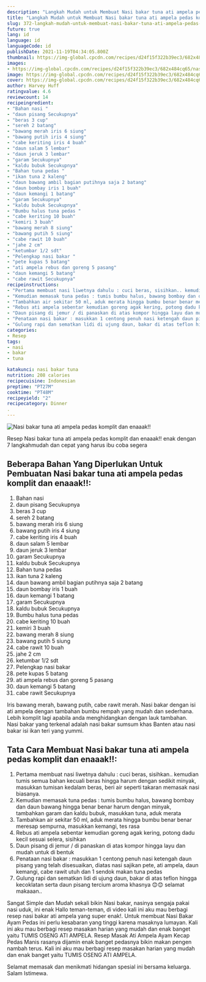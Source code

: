 ```yaml
---
description: "Langkah Mudah untuk Membuat Nasi bakar tuna ati ampela pedas komplit dan enaaak!! yang Sempurna"
title: "Langkah Mudah untuk Membuat Nasi bakar tuna ati ampela pedas komplit dan enaaak!! yang Sempurna"
slug: 372-langkah-mudah-untuk-membuat-nasi-bakar-tuna-ati-ampela-pedas-komplit-dan-enaaak-yang-sempurna
future: true
lang: id
language: id
languageCode: id
publishDate: 2021-11-19T04:34:05.800Z 
thumbnail: https://img-global.cpcdn.com/recipes/d24f15f322b39ec3/682x484cq65/nasi-bakar-tuna-ati-ampela-pedas-komplit-dan-enaaak-foto-resep-utama.png
images:
- https://img-global.cpcdn.com/recipes/d24f15f322b39ec3/682x484cq65/nasi-bakar-tuna-ati-ampela-pedas-komplit-dan-enaaak-foto-resep-utama.png
image: https://img-global.cpcdn.com/recipes/d24f15f322b39ec3/682x484cq65/nasi-bakar-tuna-ati-ampela-pedas-komplit-dan-enaaak-foto-resep-utama.png
cover: https://img-global.cpcdn.com/recipes/d24f15f322b39ec3/682x484cq65/nasi-bakar-tuna-ati-ampela-pedas-komplit-dan-enaaak-foto-resep-utama.png
author: Harvey Huff
ratingvalue: 4.6
reviewcount: 14
recipeingredient:
- "Bahan nasi "
- "daun pisang Secukupnya"
- "beras 3 cup"
- "sereh 2 batang"
- "bawang merah iris 6 siung"
- "bawang putih iris 4 siung"
- "cabe keriting iris 4 buah"
- "daun salam 5 lembar"
- "daun jeruk 3 lembar"
- "garam Secukupnya"
- "kaldu bubuk Secukupnya"
- "Bahan tuna pedas "
- "ikan tuna 2 kaleng"
- "daun bawang ambil bagian putihnya saja 2 batang"
- "daun bombay iris 1 buah"
- "daun kemangi 1 batang"
- "garam Secukupnya"
- "kaldu bubuk Secukupnya"
- "Bumbu halus tuna pedas "
- "cabe keriting 10 buah"
- "kemiri 3 buah"
- "bawang merah 8 siung"
- "bawang putih 5 siung"
- "cabe rawit 10 buah"
- "jahe 2 cm"
- "ketumbar 1/2 sdt"
- "Pelengkap nasi bakar "
- "pete kupas 5 batang"
- "ati ampela rebus dan goreng 5 pasang"
- "daun kemangi 5 batang"
- "cabe rawit Secukupnya"
recipeinstructions:
- "Pertama membuat nasi liwetnya dahulu : cuci beras, sisihkan.. kemudian tumis semua bahan kecuali beras hingga harum dengan sedikit minyak, masukkan tumisan kedalam beras, beri air seperti takaran memasak nasi biasanya."
- "Kemudian memasak tuna pedas : tumis bumbu halus, bawang bombay dan daun bawang hingga benar benar harum dengan minyak, tambahkan garam dan kaldu bubuk, masukkan tuna, aduk merata"
- "Tambahkan air sekitar 50 ml, aduk merata hingga bumbu benar benar meresap sempurna, masukkan kemangi, tes rasa"
- "Rebus ati ampela sebentar kemudian goreng agak kering, potong dadu kecil sesuai selera, sisihkan"
- "Daun pisang di jemur / di panaskan di atas kompor hingga layu dan mudah untuk di bentuk"
- "Penataan nasi bakar : masukkan 1 centong penuh nasi ketengah daun pisang yang telah disesuaikan, diatas nasi sajikan pete, ati ampela, daun kemangi, cabe rawit utuh dan 1 sendok makan tuna pedas"
- "Gulung rapi dan sematkan lidi di ujung daun, bakar di atas teflon hingga kecoklatan serta daun pisang tercium aroma khasnya 😊😊 selamat makaaan.."
categories:
- Resep
tags:
- nasi
- bakar
- tuna

katakunci: nasi bakar tuna 
nutrition: 208 calories
recipecuisine: Indonesian
preptime: "PT27M"
cooktime: "PT48M"
recipeyield: "2"
recipecategory: Dinner
. 
---
```



![Nasi bakar tuna ati ampela pedas komplit dan enaaak!!](https://img-global.cpcdn.com/recipes/d24f15f322b39ec3/682x484cq65/nasi-bakar-tuna-ati-ampela-pedas-komplit-dan-enaaak-foto-resep-utama.png)

Resep Nasi bakar tuna ati ampela pedas komplit dan enaaak!!  enak dengan 7 langkahmudah dan cepat yang harus ibu coba segera

<!--inarticleads1-->

## Beberapa Bahan Yang Diperlukan Untuk Pembuatan Nasi bakar tuna ati ampela pedas komplit dan enaaak!!:

1. Bahan nasi 
1. daun pisang Secukupnya
1. beras 3 cup
1. sereh 2 batang
1. bawang merah iris 6 siung
1. bawang putih iris 4 siung
1. cabe keriting iris 4 buah
1. daun salam 5 lembar
1. daun jeruk 3 lembar
1. garam Secukupnya
1. kaldu bubuk Secukupnya
1. Bahan tuna pedas 
1. ikan tuna 2 kaleng
1. daun bawang ambil bagian putihnya saja 2 batang
1. daun bombay iris 1 buah
1. daun kemangi 1 batang
1. garam Secukupnya
1. kaldu bubuk Secukupnya
1. Bumbu halus tuna pedas 
1. cabe keriting 10 buah
1. kemiri 3 buah
1. bawang merah 8 siung
1. bawang putih 5 siung
1. cabe rawit 10 buah
1. jahe 2 cm
1. ketumbar 1/2 sdt
1. Pelengkap nasi bakar 
1. pete kupas 5 batang
1. ati ampela rebus dan goreng 5 pasang
1. daun kemangi 5 batang
1. cabe rawit Secukupnya

Iris bawang merah, bawang putih, cabe rawit merah. Nasi bakar dengan isi ati ampela dengan tambahan bumbu rempah yang mudah dan sederhana. Lebih komplit lagi apabila anda menghidangkan dengan lauk tambahan. Nasi bakar yang terkenal adalah nasi bakar sumsum khas Banten atau nasi bakar isi ikan teri yang yummi. 

<!--inarticleads2-->

## Tata Cara Membuat Nasi bakar tuna ati ampela pedas komplit dan enaaak!!:

1. Pertama membuat nasi liwetnya dahulu : cuci beras, sisihkan.. kemudian tumis semua bahan kecuali beras hingga harum dengan sedikit minyak, masukkan tumisan kedalam beras, beri air seperti takaran memasak nasi biasanya.
1. Kemudian memasak tuna pedas : tumis bumbu halus, bawang bombay dan daun bawang hingga benar benar harum dengan minyak, tambahkan garam dan kaldu bubuk, masukkan tuna, aduk merata
1. Tambahkan air sekitar 50 ml, aduk merata hingga bumbu benar benar meresap sempurna, masukkan kemangi, tes rasa
1. Rebus ati ampela sebentar kemudian goreng agak kering, potong dadu kecil sesuai selera, sisihkan
1. Daun pisang di jemur / di panaskan di atas kompor hingga layu dan mudah untuk di bentuk
1. Penataan nasi bakar : masukkan 1 centong penuh nasi ketengah daun pisang yang telah disesuaikan, diatas nasi sajikan pete, ati ampela, daun kemangi, cabe rawit utuh dan 1 sendok makan tuna pedas
1. Gulung rapi dan sematkan lidi di ujung daun, bakar di atas teflon hingga kecoklatan serta daun pisang tercium aroma khasnya 😊😊 selamat makaaan..


Sangat Simple dan Mudah sekali bikin Nasi bakar, nasinya sengaja pakai nasi uduk, ini enak Hallo teman-teman, di video kali ini aku mau berbagi resep nasi bakar ati ampela yang super enak!. Untuk membuat Nasi Bakar Ayam Pedas ini perlu kesabaran yang tinggi karena masaknya lumayan. Kali ini aku mau berbagi resep masakan harian yang mudah dan enak banget yaitu TUMIS OSENG ATI AMPELA. Resep Masak Ati Ampela Ayam Kecap Pedas Manis rasanya dijamin enak banget pedasnya bikin makan pengen nambah terus. Kali ini aku mau berbagi resep masakan harian yang mudah dan enak banget yaitu TUMIS OSENG ATI AMPELA. 

Selamat memasak dan menikmati hidangan spesial ini bersama keluarga. Salam Istimewa.
